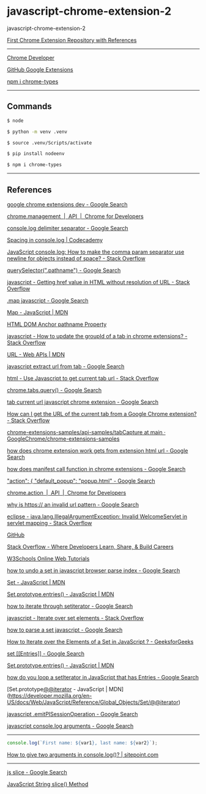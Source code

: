 # javascript-chrome-extension-2
javascript-chrome-extension-2

[First Chrome Extension Repository with References](https://github.com/CoderSales/automate-copying-open-urls-javascript/tree/main)

____

[Chrome Developer](https://developer.chrome.com/docs/extensions/get-started/tutorial/hello-world)

[GitHub Google Extensions](https://github.com/GoogleChrome/chrome-extensions-samples/tree/main/functional-samples/tutorial.hello-world)

[npm i chrome-types](https://www.npmjs.com/package/chrome-types?activeTab=readme)

____

## Commands

```bash
$ node
```

```bash
$ python -m venv .venv
```

```bash
$ source .venv/Scripts/activate
```

```bash
$ pip install nodeenv
```

```bash
$ npm i chrome-types
```

____

## References

[google chrome extensions dev - Google Search](https://www.google.com/search?q=google+chrome+extensions+dev&newwindow=1&sca_esv=722f3a8361f4f734&sca_upv=1&sxsrf=ADLYWIJWtLhSx-d7P8B_zXAJApm0EjTemg%3A1715591133775&ei=3ddBZrf4LuGpxc8PkISQwAc&ved=0ahUKEwj32u6Ao4qGAxXhVPEDHRACBHgQ4dUDCBA&uact=5&oq=google+chrome+extensions+dev&gs_lp=Egxnd3Mtd2l6LXNlcnAiHGdvb2dsZSBjaHJvbWUgZXh0ZW5zaW9ucyBkZXYyCxAAGIAEGJECGIoFMgUQABiABDIFEAAYgAQyCxAAGIAEGJECGIoFMgYQABgWGB4yBhAAGBYYHjIGEAAYFhgeMgYQABgWGB4yCBAAGBYYHhgPMgYQABgWGB5I6BZQAFidFXABeAGQAQCYAX-gAe0EqgEDMy4zuAEDyAEA-AEBmAIHoAKMBZgDAOIDBRIBMSBAkgcDNC4zoAeoKg&sclient=gws-wiz-serp)

[chrome.management  |  API  |  Chrome for Developers](https://developer.chrome.com/docs/extensions/reference/api/management)

[console.log delimiter separator - Google Search](https://www.google.com/search?q=console.log+delimiter+separator&newwindow=1&sca_esv=b99a51cc48654f1f&sca_upv=1&sxsrf=ADLYWIJ8ZBv9APyxEzsuOrkYtXgNCMFy6Q%3A1715640343787&ei=F5hCZonZL8CH7NYPsea8qAo&ved=0ahUKEwjJwIOq2ouGAxXAA9sEHTEzD6UQ4dUDCBA&uact=5&oq=console.log+delimiter+separator&gs_lp=Egxnd3Mtd2l6LXNlcnAiH2NvbnNvbGUubG9nIGRlbGltaXRlciBzZXBhcmF0b3IyBBAAGEcyBBAAGEcyBBAAGEcyBBAAGEcyBBAAGEcyBBAAGEcyBBAAGEcyBBAAGEdIzAhQxQVYxQVwAXgCkAEAmAEAoAEAqgEAuAEDyAEA-AEBmAICoAILwgIKEAAYsAMY1gQYR5gDAOIDBRIBMSBAiAYBkAYIkgcBMqAHAA&sclient=gws-wiz-serp)

[Spacing in console.log | Codecademy](https://www.codecademy.com/forum_questions/5481982976b8fe6d52000926)

[JavaScript console.log: How to make the comma param separator use newline for objects instead of space? - Stack Overflow](https://stackoverflow.com/questions/71499585/javascript-console-log-how-to-make-the-comma-param-separator-use-newline-for-ob)

[querySelector(".pathname") - Google Search](https://www.google.com/search?q=querySelector%28%22.pathname%22%29&newwindow=1&sca_esv=f4c49221cb34c0ce&sca_upv=1&sxsrf=ADLYWIIQAI5YwTEg2g3Z9esQzd4jDufAbw%3A1715602992796&ei=MAZCZq-FMMyCxc8PzLGA2A0&ved=0ahUKEwiv3deXz4qGAxVMQfEDHcwYANsQ4dUDCBA&oq=querySelector%28%22.pathname%22%29&gs_lp=Egxnd3Mtd2l6LXNlcnAiGnF1ZXJ5U2VsZWN0b3IoIi5wYXRobmFtZSIpSIFmUABYAHAAeACQAQCYAXCgAXCqAQMwLjG4AQzIAQD4AQGYAgCgAgCYAwCSBwCgB1A&sclient=gws-wiz-serp)

[javascript - Getting href value in HTML without resolution of URL - Stack Overflow](https://stackoverflow.com/questions/62029646/getting-href-value-in-html-without-resolution-of-url)

[.map javascript - Google Search](https://www.google.com/search?q=.map+javascript&newwindow=1&sca_esv=f4c49221cb34c0ce&sca_upv=1&sxsrf=ADLYWIIMFS-AMbqpicf-eJbx4qUJUYqwCw%3A1715603202860&ei=AgdCZsONNPGtxc8P_OuWyAQ&oq=.map+ja&gs_lp=Egxnd3Mtd2l6LXNlcnAiBy5tYXAgamEqAggAMgUQABiABDIFEAAYgAQyBRAAGIAEMgUQABiABDIFEAAYgAQyBRAAGIAEMgUQABiABDIFEAAYgAQyBRAAGIAEMgUQABiABEj3IFDJC1iVE3ABeACQAQCYAU2gAdkBqgEBM7gBA8gBAPgBAZgCBKAC7AHCAgkQABiwAxgHGB6YAwCIBgGQBgqSBwE0oAeJFQ&sclient=gws-wiz-serp)

[Map - JavaScript | MDN](https://developer.mozilla.org/en-US/docs/Web/JavaScript/Reference/Global_Objects/Map)

[HTML DOM Anchor pathname Property](https://www.w3schools.com/jsref/prop_anchor_pathname.asp)

[javascript - How to update the groupId of a tab in chrome extensions? - Stack Overflow](https://stackoverflow.com/questions/77938748/how-to-update-the-groupid-of-a-tab-in-chrome-extensions)

[URL - Web APIs | MDN](https://developer.mozilla.org/en-US/docs/Web/API/URL)

[javascript extract url from tab - Google Search](https://www.google.com/search?q=javascript+extract+url+from+tab&oq=javascript+extract+url+from+tab&gs_lcrp=EgZjaHJvbWUyBggAEEUYOTIICAEQABgWGB4yDQgCEAAYhgMYgAQYigUyDQgDEAAYhgMYgAQYigUyDQgEEAAYhgMYgAQYigUyCggFEAAYgAQYogQyCggGEAAYgAQYogQyCggHEAAYogQYiQXSAQkxMjA1NWowajeoAgCwAgA&sourceid=chrome&ie=UTF-8)

[html - Use Javascript to get current tab url - Stack Overflow](https://stackoverflow.com/questions/70104602/use-javascript-to-get-current-tab-url)

[chrome.tabs.query() - Google Search](https://www.google.com/search?q=chrome.tabs.query()&sourceid=chrome&ie=UTF-8)

[tab current url javascript chrome extension - Google Search](https://www.google.com/search?q=tab+current+url+javascript+chrome+extension&oq=tab+current+url+javascript+chrome+extension&gs_lcrp=EgZjaHJvbWUyBggAEEUYOTIHCAEQIRigATIHCAIQIRifBdIBCDg4NjVqMGo3qAIIsAIB&sourceid=chrome&ie=UTF-8)

[How can I get the URL of the current tab from a Google Chrome extension? - Stack Overflow](https://stackoverflow.com/questions/1979583/how-can-i-get-the-url-of-the-current-tab-from-a-google-chrome-extension)

[chrome-extensions-samples/api-samples/tabCapture at main · GoogleChrome/chrome-extensions-samples](https://github.com/GoogleChrome/chrome-extensions-samples/tree/main/api-samples/tabCapture#chrometabcapture)

[how does chrome extension work gets from extension html url - Google Search](https://www.google.com/search?q=how+does+chrome+extension+work+gets+from+extension+html+url&oq=how+does+chrome+extension+work+gets+from+extension+html+url&gs_lcrp=EgZjaHJvbWUyBggAEEUYOTIGCAEQRRhA0gEJMjA2NDBqMGo3qAIAsAIA&sourceid=chrome&ie=UTF-8)

[how does manifest call function in chrome extensions - Google Search](https://www.google.com/search?q=how+does+manifest+call+function+in+chrome+extensions&oq=how+does+manifest+call+function+in+chrome+extensions&gs_lcrp=EgZjaHJvbWUyBggAEEUYOTIGCAEQRRhA0gEHOTI4ajBqN6gCALACAA&sourceid=chrome&ie=UTF-8)

["action": { "default_popup": "popup.html" - Google Search](https://www.google.com/search?q=%22action%22%3A+%7B+%22default_popup%22%3A+%22popup.html%22&oq=%22action%22%3A+%7B+%22default_popup%22%3A+%22popup.html%22&gs_lcrp=EgZjaHJvbWUyBggAEEUYOdIBCDEzMzFqMGo3qAIAsAIA&sourceid=chrome&ie=UTF-8)

[chrome.action  |  API  |  Chrome for Developers](https://developer.chrome.com/docs/extensions/reference/api/action)

[why is https:// an invalid url pattern - Google Search](https://www.google.com/search?q=why+is+https%3A%2F%2F+an+invalid+url+pattern&oq=why+is+https%3A%2F%2F+an+invalid+url+pattern&gs_lcrp=EgZjaHJvbWUyBggAEEUYOTIHCAEQIRigAdIBCDc0NzFqMGo3qAIAsAIA&sourceid=chrome&ie=UTF-8)

[eclipse - java.lang.IllegalArgumentException: Invalid <url-pattern> WelcomeServlet in servlet mapping - Stack Overflow](https://stackoverflow.com/questions/31526814/java-lang-illegalargumentexception-invalid-url-pattern-welcomeservlet-in-serv)

[GitHub](https://github.com/)

[Stack Overflow - Where Developers Learn, Share, & Build Careers](https://stackoverflow.com/)

[W3Schools Online Web Tutorials](https://www.w3schools.com/)

[how to undo a set in javascript browser parse index - Google Search](https://www.google.com/search?q=how+to+undo+a+set+in+javascript+browser+parse+index&newwindow=1&sca_esv=4771c1dce5b9df5f&sca_upv=1&sxsrf=ADLYWIJo8s0rUwpTKTB7tbCQm1SJGpdTfg%3A1715612134848&ei=5ilCZrKqM5WKxc8P4PmvYA&ved=0ahUKEwiytfqe8YqGAxUVRfEDHeD8CwwQ4dUDCBA&uact=5&oq=how+to+undo+a+set+in+javascript+browser+parse+index&gs_lp=Egxnd3Mtd2l6LXNlcnAiM2hvdyB0byB1bmRvIGEgc2V0IGluIGphdmFzY3JpcHQgYnJvd3NlciBwYXJzZSBpbmRleEjVEVDHDFjHDHABeAGQAQCYAecBoAHnAaoBAzItMbgBA8gBAPgBAZgCAaACCMICChAAGLADGNYEGEeYAwCIBgGQBgiSBwExoAdn&sclient=gws-wiz-serp)

[Set - JavaScript | MDN](https://developer.mozilla.org/en-US/docs/Web/JavaScript/Reference/Global_Objects/Set)

[Set.prototype.entries() - JavaScript | MDN](https://developer.mozilla.org/en-US/docs/Web/JavaScript/Reference/Global_Objects/Set/entries)

[how to iterate through setiterator - Google Search](https://www.google.com/search?q=how+to+iterate+through+setiterator&oq=how+to+iterate+through+setiterator&gs_lcrp=EgZjaHJvbWUyBggAEEUYOTIGCAEQRRhA0gEIODI3NGowajeoAgCwAgA&sourceid=chrome&ie=UTF-8)

[javascript - Iterate over set elements - Stack Overflow](https://stackoverflow.com/questions/16401216/iterate-over-set-elements)

[how to parse a set javascript - Google Search](https://www.google.com/search?q=how+to+parse+a+set+javascript&newwindow=1&sca_esv=4771c1dce5b9df5f&sca_upv=1&sxsrf=ADLYWIK7SOOcSfMb_VVq3SLJhsbMrrdPtw%3A1715614227016&ei=EzJCZuxA_pDFzw_Cl5b4Cg&ved=0ahUKEwislsqE-YqGAxV-SPEDHcKLBa8Q4dUDCBA&uact=5&oq=how+to+parse+a+set+javascript&gs_lp=Egxnd3Mtd2l6LXNlcnAiHWhvdyB0byBwYXJzZSBhIHNldCBqYXZhc2NyaXB0MggQIRigARjDBEiaHVDmC1icF3ACeAGQAQCYAaADoAGGBaoBBzAuMi40LTG4AQPIAQD4AQGYAgSgAqwEwgIKEAAYsAMY1gQYR8ICBxAjGLACGCeYAwCIBgGQBgiSBwcyLjEuNC0xoAeJBg&sclient=gws-wiz-serp)

[How to Iterate over the Elements of a Set in JavaScript ? - GeeksforGeeks](https://www.geeksforgeeks.org/how-to-iterate-over-the-elements-of-a-set-in-javascript/)

[set [[Entries]] - Google Search](https://www.google.com/search?q=set+%5B%5BEntries%5D%5D&oq=set+%5B%5BEntries%5D%5D&gs_lcrp=EgZjaHJvbWUyBggAEEUYOTIHCAEQABiABDIICAIQABgWGB4yCAgDEAAYFhgeMggIBBAAGBYYHjIICAUQABgWGB4yCAgGEAAYFhgeMggIBxAAGBYYHjIICAgQABgWGB4yCAgJEAAYFhge0gEIMzc3NWowajeoAgCwAgA&sourceid=chrome&ie=UTF-8)

[Set.prototype.entries() - JavaScript | MDN](https://developer.mozilla.org/en-US/docs/Web/JavaScript/Reference/Global_Objects/Set/entries)

[how do you loop a setIterator in JavaScript that has Entries - Google Search](https://www.google.com/search?q=how+do+you+loop+a+setIterator+in+JavaScript+that+has+Entries&newwindow=1&sca_esv=4771c1dce5b9df5f&sca_upv=1&sxsrf=ADLYWIJapkvdP7tbnMMkNhAihQVnFt4Q5w%3A1715615844088&ei=ZDhCZqn4BJyPxc8P1Z2T0Ak&ved=0ahUKEwiputSH_4qGAxWcR_EDHdXOBJoQ4dUDCBA&uact=5&oq=how+do+you+loop+a+setIterator+in+JavaScript+that+has+Entries&gs_lp=Egxnd3Mtd2l6LXNlcnAiPGhvdyBkbyB5b3UgbG9vcCBhIHNldEl0ZXJhdG9yIGluIEphdmFTY3JpcHQgdGhhdCBoYXMgRW50cmllczIHECEYoAEYCjIHECEYoAEYCkisiAFQ_iRYkocBcAJ4AZABAZgBnQGgAeoxqgEFMTIuNDS4AQPIAQD4AQGYAjmgAvw5wgIKEAAYsAMY1gQYR8ICBBAjGCfCAgsQABiABBiRAhiKBcICChAAGIAEGEMYigXCAgsQABiABBixAxiDAcICERAuGIAEGLEDGNEDGIMBGMcBwgIOEC4YgAQYsQMY0QMYxwHCAg4QABiABBixAxiDARiKBcICBRAAGIAEwgIOEC4YgAQYsQMYgwEYigXCAgQQABgDwgILEC4YgAQYsQMYigXCAgUQLhiABMICCBAuGIAEGNQCwgIHEAAYgAQYCsICChAAGIAEGBQYhwLCAgYQABgWGB7CAgsQABiABBiGAxiKBcICBRAhGKABwgIEECEYFcICCBAAGIAEGKIEmAMA4gMFEgExICmIBgGQBgiSBwo3LjQ4LjEuMC4xoAex1AI&sclient=gws-wiz-serp)

[Set.prototype[@@iterator]() - JavaScript | MDN](https://developer.mozilla.org/en-US/docs/Web/JavaScript/Reference/Global_Objects/Set/@@iterator)

[javascript .emitPISessionOperation - Google Search](https://www.google.com/search?q=javascript+.emitPISessionOperation&newwindow=1&sca_esv=4771c1dce5b9df5f&sca_upv=1&sxsrf=ADLYWILHeFUCXpq7tjiVRs3BpssGKMn4zw%3A1715620447452&ei=X0pCZrD7Gvm_xc8Pl9auqAo&ved=0ahUKEwjwptuakIuGAxX5X_EDHRerC6UQ4dUDCBA&uact=5&oq=javascript+.emitPISessionOperation&gs_lp=Egxnd3Mtd2l6LXNlcnAiImphdmFzY3JpcHQgLmVtaXRQSVNlc3Npb25PcGVyYXRpb25IukVQ-zRYnURwB3gAkAEAmAH5AaABlQyqAQYwLjEwLjG4AQPIAQD4AQGYAgCgAgCYAwCIBgGSBwCgB_AS&sclient=gws-wiz-serp)

[javascript console.log arguments - Google Search](https://www.google.com/search?q=javascript+consol.log+arguments&oq=javascript+consol.log+arguments&gs_lcrp=EgZjaHJvbWUyBggAEEUYOTIICAEQABgWGB4yCAgCEAAYFhgeMggIAxAAGBYYHjIICAQQABgWGB4yCAgFEAAYFhgeMggIBhAAGBYYHjIICAcQABgWGB4yCAgIEAAYFhgeMg0ICRAAGIYDGIAEGIoF0gEJMTM5NzJqMGo3qAIAsAIA&sourceid=chrome&ie=UTF-8)

____

```javascript
console.log(`First name: ${var1}, last name: ${var2}`);
```

[How to give two arguments in console.log()? | sitepoint.com](https://www.sitepoint.com/community/t/how-to-give-two-arguments-in-console-log/264955)

____

[js slice - Google Search](https://www.google.com/search?q=js+slice&oq=js+slice&gs_lcrp=EgZjaHJvbWUyDggAEEUYORhDGIAEGIoFMgcIARAAGIAEMgcIAhAAGIAEMgcIAxAAGIAEMgcIBBAAGIAEMgcIBRAAGIAEMgcIBhAAGIAEMgcIBxAAGIAEMgcICBAAGIAEMgcICRAAGIAE0gEIMzQyNGowajeoAgCwAgA&sourceid=chrome&ie=UTF-8)

[JavaScript String slice() Method](https://www.w3schools.com/jsref/jsref_slice_string.asp)

